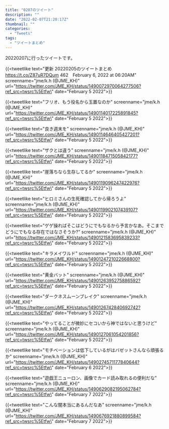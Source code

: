 ```yaml
---
title: "0207のツイート"
description: ""
date: "2022-02-07T21:20:17Z"
thumbnail: ""
categories:
  - "Tweets"
tags:
  - "ツイートまとめ"
---
```

20220207に行ったツイートです。
<!--more-->
{{<tweetlike text=\"更新 20220205のツイートまとめ https://t.co/Z87uR7DQum 462　February 6, 2022 at 06:20AM\" screenname=\"jme/k.h (@JME_KH)\" url=\"https://twitter.com/JME_KH/status/1490072970064277506?ref_src=twsrc%5Etfw\" date=\"February 5 2022\">}}

{{<tweetlike text=\"フリオ、もう役名から玉置なのか\" screenname=\"jme/k.h (@JME_KH)\" url=\"https://twitter.com/JME_KH/status/1490114017225891845?ref_src=twsrc%5Etfw\" date=\"February 5 2022\">}}

{{<tweetlike text=\"良き週末を\" screenname=\"jme/k.h (@JME_KH)\" url=\"https://twitter.com/JME_KH/status/1490114646405427201?ref_src=twsrc%5Etfw\" date=\"February 5 2022\">}}

{{<tweetlike text=\"ザクとは違う\" screenname=\"jme/k.h (@JME_KH)\" url=\"https://twitter.com/JME_KH/status/1490118471505842177?ref_src=twsrc%5Etfw\" date=\"February 5 2022\">}}

{{<tweetlike text=\"崖落ちなら生存してるか\" screenname=\"jme/k.h (@JME_KH)\" url=\"https://twitter.com/JME_KH/status/1490119096247422976?ref_src=twsrc%5Etfw\" date=\"February 5 2022\">}}

{{<tweetlike text=\"ヒロミさんの生死確認してから帰ろうよ\" screenname=\"jme/k.h (@JME_KH)\" url=\"https://twitter.com/JME_KH/status/1490119902107439107?ref_src=twsrc%5Etfw\" date=\"February 5 2022\">}}

{{<tweetlike text=\"ゲゲ操ればそこはどうにでもなるから予言かなあ。そこまでどうにでもなる存在ではなさそうか?\" screenname=\"jme/k.h (@JME_KH)\" url=\"https://twitter.com/JME_KH/status/1490121583695839233?ref_src=twsrc%5Etfw\" date=\"February 5 2022\">}}

{{<tweetlike text=\"キラメイワルド\" screenname=\"jme/k.h (@JME_KH)\" url=\"https://twitter.com/JME_KH/status/1490124721022668800?ref_src=twsrc%5Etfw\" date=\"February 5 2022\">}}

{{<tweetlike text=\"黄金バット\" screenname=\"jme/k.h (@JME_KH)\" url=\"https://twitter.com/JME_KH/status/1490126395275886592?ref_src=twsrc%5Etfw\" date=\"February 5 2022\">}}

{{<tweetlike text=\"ダークネスムーンブレイク\" screenname=\"jme/k.h (@JME_KH)\" url=\"https://twitter.com/JME_KH/status/1490126742840692742?ref_src=twsrc%5Etfw\" date=\"February 5 2022\">}}

{{<tweetlike text=\"やってることが微妙にセコいから神ではないと思うけど\" screenname=\"jme/k.h (@JME_KH)\" url=\"https://twitter.com/JME_KH/status/1490127061054201856?ref_src=twsrc%5Etfw\" date=\"February 5 2022\">}}

{{<tweetlike text=\"モチベーションは低下しているがはバゼットさんなら頑張るか\" screenname=\"jme/k.h (@JME_KH)\" url=\"https://twitter.com/JME_KH/status/1490274571177840644?ref_src=twsrc%5Etfw\" date=\"February 6 2022\">}}

{{<tweetlike text=\"遊戯王ニューロン、画像でカード読み取れるの便利だな\" screenname=\"jme/k.h (@JME_KH)\" url=\"https://twitter.com/JME_KH/status/1490629082195062784?ref_src=twsrc%5Etfw\" date=\"February 7 2022\">}}

{{<tweetlike text=\"こんな闇本当にあるんだなあ\" screenname=\"jme/k.h (@JME_KH)\" url=\"https://twitter.com/JME_KH/status/1490676921880899584?ref_src=twsrc%5Etfw\" date=\"February 7 2022\">}}

